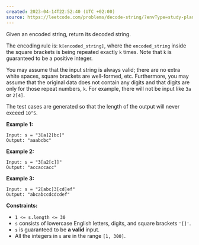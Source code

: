 ```yaml
---
created: 2023-04-14T22:52:40 (UTC +02:00)
source: https://leetcode.com/problems/decode-string/?envType=study-plan&id=level-1
---
```


Given an encoded string, return its decoded string.

The encoding rule is: `k[encoded_string]`, where the `encoded_string` inside the square brackets is being repeated exactly `k` times. Note that `k` is guaranteed to be a positive integer.

You may assume that the input string is always valid; there are no extra white spaces, square brackets are well-formed, etc. Furthermore, you may assume that the original data does not contain any digits and that digits are only for those repeat numbers, `k`. For example, there will not be input like `3a` or `2[4]`.

The test cases are generated so that the length of the output will never exceed `10^5`.

**Example 1:**

```
Input: s = "3[a]2[bc]"
Output: "aaabcbc"

```

**Example 2:**

```
Input: s = "3[a2[c]]"
Output: "accaccacc"

```

**Example 3:**

```
Input: s = "2[abc]3[cd]ef"
Output: "abcabccdcdcdef"

```

**Constraints:**

-   `1 <= s.length <= 30`
-   `s` consists of lowercase English letters, digits, and square brackets `'[]'`.
-   `s` is guaranteed to be **a valid** input.
-   All the integers in `s` are in the range `[1, 300]`.

